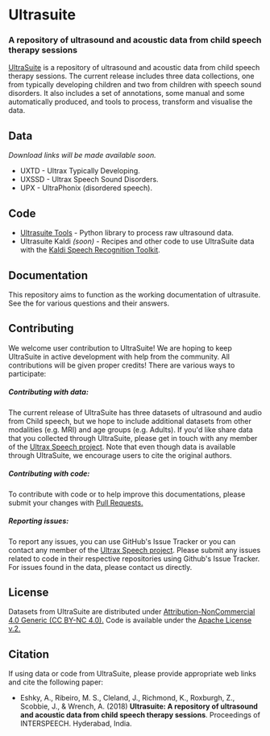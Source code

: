 # Ultrasuite

### A repository of ultrasound and acoustic data from child speech therapy sessions

[UltraSuite](http://www.ultrax-speech.org/ultrasuite) is a repository of ultrasound and acoustic data from child speech therapy sessions. The current release includes three data collections, one from typically developing children and two from children with speech sound disorders. It also includes a set of annotations, some manual and some automatically produced, and tools to process, transform and visualise the data.

## Data

*Download links will be made available soon.*

* UXTD - Ultrax Typically Developing. **<link>**
* UXSSD - Ultrax Speech Sound Disorders. **<link>**
* UPX - UltraPhonix (disordered speech). **<link>**

## Code

* [Ultrasuite Tools](https://github.com/UltraSuite/ultrasuite-tools) - Python library to process raw ultrasound data.
* Ultrasuite Kaldi  *(soon)* - Recipes and other code to use UltraSuite data with the [Kaldi Speech Recognition Toolkit](http://kaldi-asr.org/).

## Documentation

This repository aims to function as the working documentation of ultrasuite. See the **<FAQ-link>** for various questions and their answers.

## Contributing

We welcome user contribution to UltraSuite! We are hoping to keep UltraSuite in active development with help from the community. All contributions will be given proper credits! There are various ways to participate: 

##### Contributing with data:

The current release of UltraSuite has three datasets of ultrasound and audio from Child speech, but we hope to include additional datasets from other modalities (e.g. MRI) and age groups (e.g. Adults). If you'd like share data that you collected through UltraSuite, please get in touch with any member of the [Ultrax Speech project](www.ultrax-speech.org/team). Note that even though data is available through UltraSuite, we encourage users to cite the original authors.

##### Contributing with code:

To contribute with code or to help improve this documentations, please submit your changes with [Pull Requests.](https://help.github.com/articles/about-pull-requests/)

##### Reporting issues:

To report any issues, you can use GitHub's Issue Tracker or you can contact any member of the  [Ultrax Speech project](www.ultrax-speech.org/team). Please submit any issues related to code in their respective repositories using Github's Issue Tracker. For issues found in the data, please contact us directly.

## License

Datasets from UltraSuite are distributed under [Attribution-NonCommercial 4.0 Generic (CC BY-NC 4.0).](https://creativecommons.org/licenses/by-nc/4.0/) Code is available under the [Apache License v.2.](https://www.apache.org/licenses/LICENSE-2.0)

## Citation

If using data or code from UltraSuite, please provide appropriate web links and cite the following paper:

* Eshky, A., Ribeiro, M. S., Cleland, J., Richmond, K., Roxburgh, Z.,  Scobbie, J., & Wrench, A. (2018) **Ultrasuite: A repository of ultrasound and acoustic data from child speech therapy sessions**. Proceedings of INTERSPEECH. Hyderabad, India.

